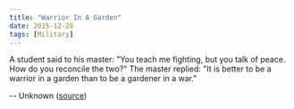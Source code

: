 ```yaml
---
title: "Warrior In A Garden"
date: 2015-12-28
tags: [Military]
---
```


A student said to his master: "You teach me fighting, but you talk of peace. How do you reconcile the two?" The master replied: "It is better to be a warrior in a garden than to be a gardener in a war."

-- Unknown ([source][source])

[source]: https://www.facebook.com/FUNKER530/photos/a.236681436383500.73525.195258057192505/1057973464254289/
